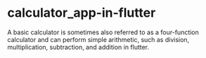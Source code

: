 # calculator_app-in-flutter
A basic calculator is sometimes also referred to as a four-function calculator and can perform simple arithmetic, such as division, multiplication, subtraction, and addition in flutter.
